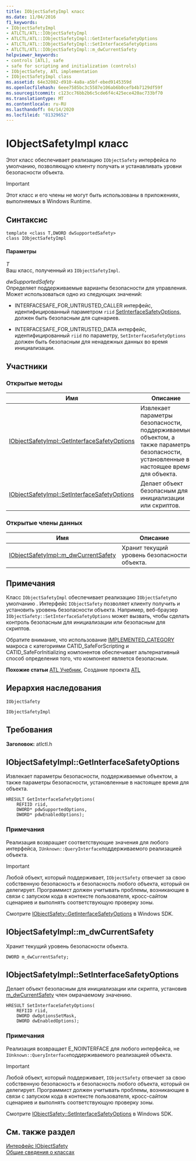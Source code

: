 ```yaml
---
title: IObjectSafetyImpl класс
ms.date: 11/04/2016
f1_keywords:
- IObjectSafetyImpl
- ATLCTL/ATL::IObjectSafetyImpl
- ATLCTL/ATL::IObjectSafetyImpl::GetInterfaceSafetyOptions
- ATLCTL/ATL::IObjectSafetyImpl::SetInterfaceSafetyOptions
- ATLCTL/ATL::IObjectSafetyImpl::m_dwCurrentSafety
helpviewer_keywords:
- controls [ATL], safe
- safe for scripting and initialization (controls)
- IObjectSafety, ATL implementation
- IObjectSafetyImpl class
ms.assetid: 64e32082-d910-4a8a-a5bf-ebed9145359d
ms.openlocfilehash: 6eee7585bc3c5587e106ab6b0cefb4b7129df59f
ms.sourcegitcommit: c123cc76bb2b6c5cde6f4c425ece420ac733bf70
ms.translationtype: MT
ms.contentlocale: ru-RU
ms.lasthandoff: 04/14/2020
ms.locfileid: "81329652"
---
```

# <a name="iobjectsafetyimpl-class"></a>IObjectSafetyImpl класс

Этот класс обеспечивает реализацию `IObjectSafety` интерфейса по умолчанию, позволяющую клиенту получать и устанавливать уровни безопасности объекта.

> [!IMPORTANT]
> Этот класс и его члены не могут быть использованы в приложениях, выполняемых в Windows Runtime.

## <a name="syntax"></a>Синтаксис

```
template <class T,DWORD dwSupportedSafety>
class IObjectSafetyImpl
```

#### <a name="parameters"></a>Параметры

*T*<br/>
Ваш класс, полученный из `IObjectSafetyImpl`.

*dwSupportedSafety*<br/>
Определяет поддерживаемые варианты безопасности для управления. Может использоваться одно из следующих значений:

- INTERFACESAFE_FOR_UNTRUSTED_CALLER интерфейс, идентифицированный параметром `riid` [SetInterfaceSafetyOptions,](#setinterfacesafetyoptions) должен быть безопасным для сценариев.

- INTERFACESAFE_FOR_UNTRUSTED_DATA интерфейс, идентифицированный `riid` по параметру, `SetInterfaceSafetyOptions` должен быть безопасным для ненадежных данных во время инициализации.

## <a name="members"></a>Участники

### <a name="public-methods"></a>Открытые методы

|Имя|Описание|
|----------|-----------------|
|[IObjectSafetyImpl::GetInterfaceSafetyOptions](#getinterfacesafetyoptions)|Извлекает параметры безопасности, поддерживаемые объектом, а также параметры безопасности, установленные в настоящее время для объекта.|
|[IObjectSafetyImpl::SetInterfaceSafetyOptions](#setinterfacesafetyoptions)|Делает объект безопасным для инициализации или скриптов.|

### <a name="public-data-members"></a>Открытые члены данных

|Имя|Описание|
|----------|-----------------|
|[IObjectSafetyImpl::m_dwCurrentSafety](#m_dwcurrentsafety)|Хранит текущий уровень безопасности объекта.|

## <a name="remarks"></a>Примечания

Класс `IObjectSafetyImpl` обеспечивает реализацию `IObjectSafety`по умолчанию . Интерфейс `IObjectSafety` позволяет клиенту получить и установить уровень безопасности объекта. Например, веб-браузер `IObjectSafety::SetInterfaceSafetyOptions` может вызвать, чтобы сделать контроль безопасным для инициализации или безопасным для скриптов.

Обратите внимание, что использование [IMPLEMENTED_CATEGORY](category-macros.md#implemented_category) макроса с категориями CATID_SafeForScripting и CATID_SafeForInitializing компонентов обеспечивает альтернативный способ определения того, что компонент является безопасным.

**Похожие статьи** [ATL Учебник](../../atl/active-template-library-atl-tutorial.md), Создание проекта [ATL](../../atl/reference/creating-an-atl-project.md)

## <a name="inheritance-hierarchy"></a>Иерархия наследования

`IObjectSafety`

`IObjectSafetyImpl`

## <a name="requirements"></a>Требования

**Заголовок:** atlctl.h

## <a name="iobjectsafetyimplgetinterfacesafetyoptions"></a><a name="getinterfacesafetyoptions"></a>IObjectSafetyImpl::GetInterfaceSafetyOptions

Извлекает параметры безопасности, поддерживаемые объектом, а также параметры безопасности, установленные в настоящее время для объекта.

```
HRESULT GetInterfaceSafetyOptions(
    REFIID riid,
    DWORD* pdwSupportedOptions,
    DWORD* pdwEnabledOptions);
```

### <a name="remarks"></a>Примечания

Реализация возвращает соответствующие значения для любого интерфейса, `IUnknown::QueryInterface`поддерживаемого реализацией объекта.

> [!IMPORTANT]
> Любой объект, который поддерживает, `IObjectSafety` отвечает за свою собственную безопасность и безопасность любого объекта, который он делегирует. Программист должен учитывать проблемы, возникающие в связи с запуском кода в контексте пользователя, кросс-сайтом сценариев и выполнять соответствующую проверку зоны.

Смотрите [IObjectSafety::GetInterfaceSafetyOptions](/previous-versions/windows/internet-explorer/ie-developer/platform-apis/aa768223\(v=vs.85\)) в Windows SDK.

## <a name="iobjectsafetyimplm_dwcurrentsafety"></a><a name="m_dwcurrentsafety"></a>IObjectSafetyImpl::m_dwCurrentSafety

Хранит текущий уровень безопасности объекта.

```
DWORD m_dwCurrentSafety;
```

## <a name="iobjectsafetyimplsetinterfacesafetyoptions"></a><a name="setinterfacesafetyoptions"></a>IObjectSafetyImpl::SetInterfaceSafetyOptions

Делает объект безопасным для инициализации или скрипта, установив [m_dwCurrentSafety](#m_dwcurrentsafety) член омрачаемому значению.

```
HRESULT SetInterfaceSafetyOptions(
    REFIID riid,
    DWORD dwOptionsSetMask,
    DWORD dwEnabledOptions);
```

### <a name="remarks"></a>Примечания

Реализация возвращает E_NOINTERFACE для любого интерфейса, не `IUnknown::QueryInterface`поддерживаемого реализацией объекта.

> [!IMPORTANT]
> Любой объект, который поддерживает, `IObjectSafety` отвечает за свою собственную безопасность и безопасность любого объекта, который он делегирует. Программист должен учитывать проблемы, возникающие в связи с запуском кода в контексте пользователя, кросс-сайтом сценариев и выполнять соответствующую проверку зоны.

Смотрите [IObjectSafety::SetInterfaceSafetyOptions](/previous-versions/windows/internet-explorer/ie-developer/platform-apis/aa768225\(v=vs.85\)) в Windows SDK.

## <a name="see-also"></a>См. также раздел

[Интерфейс IObjectSafety](/previous-versions/windows/internet-explorer/ie-developer/platform-apis/aa768224\(v=vs.85\))<br/>
[Общие сведения о классах](../../atl/atl-class-overview.md)
